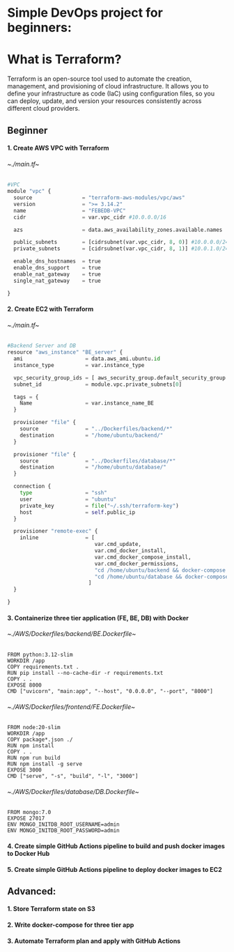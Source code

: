 # Simple DevOps project for beginners:

# What is Terraform?
Terraform is an open-source tool used to automate the creation, management, and provisioning of cloud infrastructure. It allows you to define your infrastructure as code (IaC) using configuration files, so you can deploy, update, and version your resources consistently across different cloud providers.

## Beginner
#### 1. Create AWS VPC with Terraform

###### ~./main.tf~
```python
#VPC
module "vpc" {
  source                = "terraform-aws-modules/vpc/aws"
  version               = ">= 3.14.2"
  name                  = "FEBEDB-VPC"
  cidr                  = var.vpc_cidr #10.0.0.0/16

  azs                   = data.aws_availability_zones.available.names

  public_subnets        = [cidrsubnet(var.vpc_cidr, 8, 0)] #10.0.0.0/24
  private_subnets       = [cidrsubnet(var.vpc_cidr, 8, 1)] #10.0.1.0/24

  enable_dns_hostnames  = true
  enable_dns_support    = true
  enable_nat_gateway    = true
  single_nat_gateway    = true

}
```
#### 2. Create EC2 with Terraform
###### ~./main.tf~
```python
#Backend Server and DB
resource "aws_instance" "BE_server" {
  ami                    = data.aws_ami.ubuntu.id
  instance_type          = var.instance_type

  vpc_security_group_ids = [ aws_security_group.default_security_group.id ]
  subnet_id              = module.vpc.private_subnets[0]

  tags = {
    Name                 = var.instance_name_BE
  }

  provisioner "file" {
    source               = "../Dockerfiles/backend/*"
    destination          = "/home/ubuntu/backend/"
  }

  provisioner "file" {
    source               = "../Dockerfiles/database/*"
    destination          = "/home/ubuntu/database/"
  }

  connection {
    type                 = "ssh"
    user                 = "ubuntu"
    private_key          = file("~/.ssh/terraform-key")
    host                 = self.public_ip
  }

  provisioner "remote-exec" {
    inline               = [
                            var.cmd_update,
                            var.cmd_docker_install,
                            var.cmd_docker_compose_install,
                            var.cmd_docker_permissions,
                            "cd /home/ubuntu/backend && docker-compose up -d",
                            "cd /home/ubuntu/database && docker-compose up -d"
                          ]
  }

}
```
#### 3. Containerize three tier application (FE, BE, DB) with Docker

###### ~./AWS/Dockerfiles/backend/BE.Dockerfile~
```docker
FROM python:3.12-slim
WORKDIR /app
COPY requirements.txt .
RUN pip install --no-cache-dir -r requirements.txt
COPY . .
EXPOSE 8000
CMD ["uvicorn", "main:app", "--host", "0.0.0.0", "--port", "8000"]
```
###### ~./AWS/Dockerfiles/frontend/FE.Dockerfile~
```docker
FROM node:20-slim
WORKDIR /app
COPY package*.json ./
RUN npm install
COPY . .
RUN npm run build
RUN npm install -g serve
EXPOSE 3000
CMD ["serve", "-s", "build", "-l", "3000"]
```
###### ~./AWS/Dockerfiles/database/DB.Dockerfile~
```docker
FROM mongo:7.0
EXPOSE 27017
ENV MONGO_INITDB_ROOT_USERNAME=admin
ENV MONGO_INITDB_ROOT_PASSWORD=admin
```
#### 4. Create simple GitHub Actions pipeline to build and push docker images to Docker Hub

#### 5. Create simple GitHub Actions pipeline to deploy docker images to EC2

## Advanced:
#### 1. Store Terraform state on S3
#### 2. Write docker-compose for three tier app
#### 3. Automate Terraform plan and apply with GitHub Actions